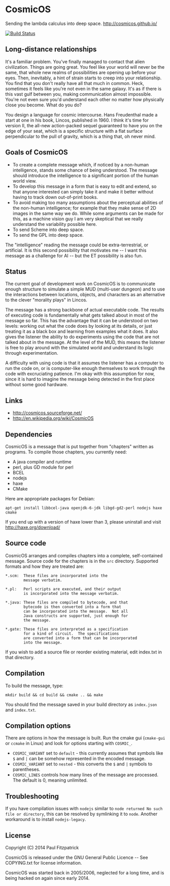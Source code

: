 CosmicOS
========

Sending the lambda calculus into deep space.  http://cosmicos.github.io/

[![Build Status](https://travis-ci.org/paulfitz/cosmicos.svg?branch=master)](https://travis-ci.org/paulfitz/cosmicos)

Long-distance relationships
----------------------------

It's a familiar problem. You've finally managed to contact that alien 
civilization. Things are going great. You feel like your world will 
never be the same, that whole new realms of possibilities are opening up 
before your eyes. Then, inevitably, a hint of strain starts to creep into 
your relationship. You find that you don't really have all that much in 
common. Heck, sometimes it feels like you're not even in the same 
galaxy. It's as if there is this vast gulf between you, making communication 
almost impossible. You're not even sure you'd understand each other no matter 
how physically close you become. What do you do?

You design a language for cosmic intercourse. Hans Freudenthal made a start at 
one in his book, Lincos, published in 1960. I think it's time for version II, 
the all-new action-packed sequel guaranteed to have you on the edge of your 
seat, which is a specific structure with a flat surface perpendicular to the 
pull of gravity, which is a thing that, oh never mind.

Goals of CosmicOS
-----------------

 * To create a complete message which, if noticed by a non-human intelligence, stands some chance of being understood. The message should introduce the intelligence to a significant portion of the human world view.
 * To develop this message in a form that is easy to edit and extend, so that anyone interested can simply take it and make it better without having to track down out-of-print books.
 * To avoid making too many assumptions about the perceptual abilities of the non-human intelligence; for example that they make sense of 2D images in the same way we do. While some arguments can be made for this, as a machine vision guy I am very skeptical that we really understand the variability possible here.
 * To send Scheme into deep space.
 * To send the GPL into deep space.

The "intelligence" reading the message could be extra-terrestrial, or artificial. It is this second possibility that motivates me -- I want this message as a challenge for AI -- but the ET possibility is also fun.

Status
------

The current goal of development work on CosmicOS is to communicate enough structure to simulate a simple MUD (multi-user dungeon) and to use the interactions between locations, objects, and characters as an alternative to the clever "morality plays" in Lincos.

The message has a strong backbone of actual executable code. The results of executing code is fundamentally what gets talked about in most of the message so far. This has the advantage that it can be understood on two levels: working out what the code does by looking at its details, or just treating it as a black box and learning from examples what it does. It also gives the listener the ability to do experiments using the code that are not talked about in the message. At the level of the MUD, this means the listener is free to play around with the simulated world and understand its logic through experimentation.

A difficulty with using code is that it assumes the listener has a computer to run the code on, or is computer-like enough themselves to work through the code with excruciating patience. I'm okay with this assumption for now, since it is hard to imagine the message being detected in the first place without some good hardware.

Links
-----

 * http://cosmicos.sourceforge.net/
 * http://en.wikipedia.org/wiki/CosmicOS

Dependencies
------------

CosmicOS is a message that is put together from "chapters"
written as programs.  To compile those chapters, you currently
need:

 * A java compiler and runtime
 * perl, plus GD module for perl
 * BCEL
 * nodejs
 * haxe
 * CMake

Here are appropriate packages for Debian:

    apt-get install libbcel-java openjdk-6-jdk libgd-gd2-perl nodejs haxe cmake

If you end up with a version of haxe lower than 3, please uninstall and 
visit http://haxe.org/download/

Source code
-----------

CosmicOS arranges and compiles chapters into a complete,
self-contained message.  Source code for the chapters is
in the `src` directory.  Supported formats and how they
are treated are:


    *.scm:  These files are incorporated into the 
            message verbatim.

    *.pl:   Perl scripts are executed, and their output
            is incorporated into the message verbatim.

    *.java: These files are compiled to bytecode, and that
            bytecode is then converted into a form that
            can be incorporated into the message.  Not all
            Java constructs are supported, just enough for
            the message.

    *.gate: These files are interpreted as a specification
            for a kind of circuit.  The specifications
            are converted into a form that can be incorporated
            into the message.

If you wish to add a source file or reorder existing material,
edit index.txt in that directory.

Compilation
-----------

To build the message, type:

    mkdir build && cd build && cmake .. && make

You should find the message saved in your build directory 
as `index.json` and `index.txt`.

Compilation options
-------------------

There are options in how the message is built.  Run the cmake gui (`cmake-gui` or `ccmake` in Linux)
and look for options starting with `COSMIC_`.

 * `COSMIC_VARIANT` set to `default` - this currently assumes that symbols like `$` and `|` can be
   somehow represented in the encoded message.
 * `COSMIC_VARIANT` set to `nested` - this converts the `$` and `|` symbols to parentheses.
 * `COSMIC_LINES` controls how many lines of the message are processed.  The default is 0, meaning
   unlimited.

Troubleshooting
---------------
If you have compilation issues with `nodejs` similar to `node returned No such file or directory`, this can be resolved by symlinking it to `node`.  Another workaround is to install `nodejs-legacy`.

License
-------

Copyright (C) 2014 Paul Fitzpatrick

CosmicOS is released under the GNU General Public Licence --
See COPYING.txt for license information.

CosmicOS was started back in 2005/2006, neglected for a long time,
and is being hacked on again since early 2014.
